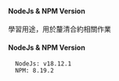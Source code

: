 #### NodeJs & NPM Version

學習用途，用於釐清合約相關作業

#### NodeJs & NPM Version

```https://nodejs.org/en/download
  NodeJs: v18.12.1
  NPM: 8.19.2
```



